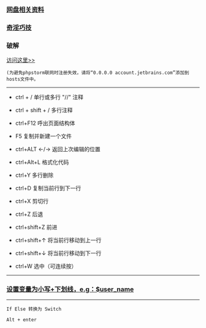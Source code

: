 
### [网盘相关资料](https://pan.baidu.com/disk/home?#/all?vmode=list&path=%2F%E8%BD%AF%E4%BB%B6%26%26%E5%B7%A5%E5%85%B7%2F%E5%BC%80%E5%8F%91%E5%B7%A5%E5%85%B7%2Fphpstorm)

### [奇淫巧技](https://docs.qq.com/doc/BG88z41awyoU14JYLy1Zf7bV0gklYg1biafK4IQmKC2Cjyb9214pTv1kjzAQ4PXOWK1RDpiX4)

### 破解
[访问这里>>](http://idea.lanyus.com/)
```
(为避免phpstorm联网时注册失效，请将“0.0.0.0 account.jetbrains.com”添加到hosts文件中。
```

----

- ctrl + /          单行或多行 "//" 注释
- ctrl + shift + /   多行注释


- ctrl+F12		         呼出页面结构体
- F5				             复制并新建一个文件

- ctrl+ALT ←/→       返回上次编辑的位置
- ctrl+Alt+L         格式化代码
- ctrl+Y             多行删除

- ctrl+D		          	复制当前行到下一行
- ctrl+X			          剪切行

- ctrl+Z			          后退
- ctrl+shift+Z	      前进

- ctrl+shift+↑	      将当前行移动到上一行
- ctrl+shift+↓	      将当前行移动到下一行

- ctrl+W			          选中（可连续按）

----
### [设置变量为小写+下划线，e.g：$user_name](http://pan.baidu.com/s/1dFxrfdZ)

----

```
If Else 转换为 Switch

Alt + enter

```
